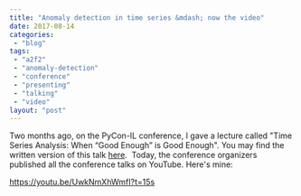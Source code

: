 ```yaml
---
title: "Anomaly detection in time series &mdash; now the video"
date: 2017-08-14
categories: 
 - "blog"
tags: 
 - "a2f2"
 - "anomaly-detection"
 - "conference"
 - "presenting"
 - "talking"
 - "video"
layout: "post"
---
```


Two months ago, on the PyCon-IL conference, I gave a lecture called "Time Series Analysis: When “Good Enough” is Good Enough". You may find the written version of this talk [here](https://data.blog/2017/06/12/timeseries-analysis/).  Today, the conference organizers published all the conference talks on YouTube. Here's mine:

https://youtu.be/UwkNmXhWmfI?t=15s
